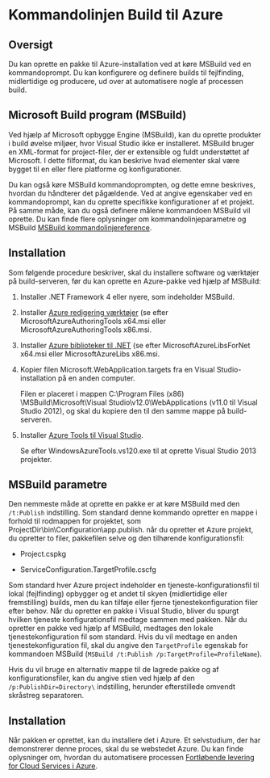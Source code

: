 <properties
   pageTitle="Kommandolinjen build til Azure | Microsoft Azure"
   description="Kommandolinjen build til Azure"
   services="visual-studio-online"
   documentationCenter="na"
   authors="TomArcher"
   manager="douge"
   editor="" />
<tags
   ms.service="multiple"
   ms.devlang="multiple"
   ms.topic="article"
   ms.tgt_pltfrm="na"
   ms.workload="na"
   ms.date="08/15/2016"
   ms.author="tarcher" />

# <a name="command-line-build-for-azure"></a>Kommandolinjen Build til Azure

## <a name="overview"></a>Oversigt

Du kan oprette en pakke til Azure-installation ved at køre MSBuild ved en kommandoprompt. Du kan konfigurere og definere builds til fejlfinding, midlertidige og producere, ud over at automatisere nogle af processen build.


## <a name="microsoft-build-engine-msbuild"></a>Microsoft Build program (MSBuild)

Ved hjælp af Microsoft opbygge Engine (MSBuild), kan du oprette produkter i build øvelse miljøer, hvor Visual Studio ikke er installeret. MSBuild bruger en XML-format for project-filer, der er extensible og fuldt understøttet af Microsoft. I dette filformat, du kan beskrive hvad elementer skal være bygget til en eller flere platforme og konfigurationer.

Du kan også køre MSBuild kommandoprompten, og dette emne beskrives, hvordan du håndterer det pågældende. Ved at angive egenskaber ved en kommandoprompt, kan du oprette specifikke konfigurationer af et projekt. På samme måde, kan du også definere målene kommandoen MSBuild vil oprette. Du kan finde flere oplysninger om kommandolinjeparametre og MSBuild [MSBuild kommandolinjereference](https://msdn.microsoft.com/library/ms164311.aspx).

## <a name="installation"></a>Installation

Som følgende procedure beskriver, skal du installere software og værktøjer på build-serveren, før du kan oprette en Azure-pakke ved hjælp af MSBuild:

1. Installer .NET Framework 4 eller nyere, som indeholder MSBuild.

1. Installer [Azure redigering værktøjer](http://go.microsoft.com/fwlink/?LinkId=394615) (se efter MicrosoftAzureAuthoringTools x64.msi eller MicrosoftAzureAuthoringTools x86.msi.

1. Installer [Azure biblioteker til .NET](http://go.microsoft.com/fwlink/?LinkId=394616) (se efter MicrosoftAzureLibsForNet x64.msi eller MicrosoftAzureLibs x86.msi.

1. Kopier filen Microsoft.WebApplication.targets fra en Visual Studio-installation på en anden computer.

    Filen er placeret i mappen C:\Program Files (x86) \MSBuild\Microsoft\Visual Studio\v12.0\WebApplications (v11.0 til Visual Studio 2012), og skal du kopiere den til den samme mappe på build-serveren.

1. Installer [Azure Tools til Visual Studio](http://go.microsoft.com/fwlink/?LinkId=394616).

    Se efter WindowsAzureTools.vs120.exe til at oprette Visual Studio 2013 projekter.

## <a name="msbuild-parameters"></a>MSBuild parametre

Den nemmeste måde at oprette en pakke er at køre MSBuild med den `/t:Publish` indstilling. Som standard denne kommando opretter en mappe i forhold til rodmappen for projektet, som ProjectDir\bin\Configuration\app.publish\. når du opretter et Azure projekt, du opretter to filer, pakkefilen selve og den tilhørende konfigurationsfil:

- Project.cspkg

- ServiceConfiguration.TargetProfile.cscfg

Som standard hver Azure project indeholder en tjeneste-konfigurationsfil til lokal (fejlfinding) opbygger og et andet til skyen (midlertidige eller fremstilling) builds, men du kan tilføje eller fjerne tjenestekonfiguration filer efter behov. Når du opretter en pakke i Visual Studio, bliver du spurgt hvilken tjeneste konfigurationsfil medtage sammen med pakken. Når du opretter en pakke ved hjælp af MSBuild, medtages den lokale tjenestekonfiguration fil som standard. Hvis du vil medtage en anden tjenestekonfiguration fil, skal du angive den `TargetProfile` egenskab for kommandoen MSBuild (`MSBuild /t:Publish /p:TargetProfile=ProfileName`).

Hvis du vil bruge en alternativ mappe til de lagrede pakke og af konfigurationsfiler, kan du angive stien ved hjælp af den `/p:PublishDir=Directory\` indstilling, herunder efterstillede omvendt skråstreg separatoren.

## <a name="deployment"></a>Installation

Når pakken er oprettet, kan du installere det i Azure. Et selvstudium, der har demonstrerer denne proces, skal du se webstedet Azure. Du kan finde oplysninger om, hvordan du automatisere processen [Fortløbende levering for Cloud Services i Azure](./cloud-services/cloud-services-dotnet-continuous-delivery.md).
